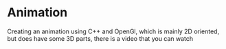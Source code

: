 # Animation
Creating an animation using C++ and OpenGl, which is mainly 2D oriented, but does have some 3D parts, there is a video that you can watch
